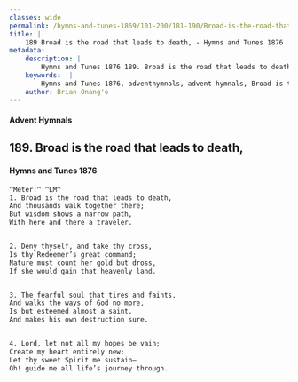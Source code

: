```yaml
---
classes: wide
permalink: /hymns-and-tunes-1869/101-200/181-190/Broad-is-the-road-that-leads-to-death,/
title: |
    189 Broad is the road that leads to death, - Hymns and Tunes 1876
metadata:
    description: |
        Hymns and Tunes 1876 189. Broad is the road that leads to death,. And thousands walk together there; But wisdom shows a narrow path, With here and there a traveler. 
    keywords:  |
        Hymns and Tunes 1876, adventhymnals, advent hymnals, Broad is the road that leads to death,, And thousands walk together there;, 
    author: Brian Onang'o
---
```


#### Advent Hymnals
## 189. Broad is the road that leads to death,
####  Hymns and Tunes 1876

```txt
^Meter:^ ^LM^
1. Broad is the road that leads to death,
And thousands walk together there;
But wisdom shows a narrow path,
With here and there a traveler.


2. Deny thyself, and take thy cross,
Is thy Redeemer’s great command;
Nature must count her gold but dross,
If she would gain that heavenly land.


3. The fearful soul that tires and faints,
And walks the ways of God no more,
Is but esteemed almost a saint.
And makes his own destruction sure.


4. Lord, let not all my hopes be vain;
Create my heart entirely new;
Let thy sweet Spirit me sustain—
Oh! guide me all life’s journey through.
```
